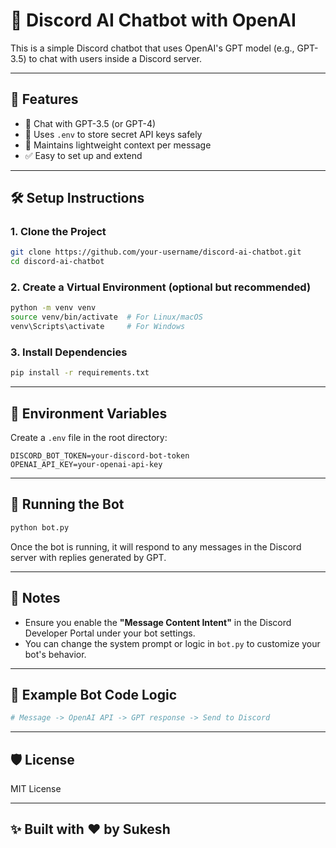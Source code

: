 # 🤖 Discord AI Chatbot with OpenAI

This is a simple Discord chatbot that uses OpenAI's GPT model (e.g., GPT-3.5) to chat with users inside a Discord server.

---

## 🚀 Features

- 💬 Chat with GPT-3.5 (or GPT-4)
- 🔐 Uses `.env` to store secret API keys safely
- 🧠 Maintains lightweight context per message
- ✅ Easy to set up and extend

---

## 🛠️ Setup Instructions

### 1. Clone the Project

```bash
git clone https://github.com/your-username/discord-ai-chatbot.git
cd discord-ai-chatbot
```

### 2. Create a Virtual Environment (optional but recommended)

```bash
python -m venv venv
source venv/bin/activate  # For Linux/macOS
venv\Scripts\activate     # For Windows
```

### 3. Install Dependencies

```bash
pip install -r requirements.txt
```

---

## 🔐 Environment Variables

Create a `.env` file in the root directory:

```
DISCORD_BOT_TOKEN=your-discord-bot-token
OPENAI_API_KEY=your-openai-api-key
```

---

## 🤖 Running the Bot

```bash
python bot.py
```

Once the bot is running, it will respond to any messages in the Discord server with replies generated by GPT.

---

## 📌 Notes

- Ensure you enable the **"Message Content Intent"** in the Discord Developer Portal under your bot settings.
- You can change the system prompt or logic in `bot.py` to customize your bot's behavior.

---

## 🧠 Example Bot Code Logic

```python
# Message -> OpenAI API -> GPT response -> Send to Discord
```

---

## 🛡️ License

MIT License

---

## ✨ Built with ❤️ by Sukesh
